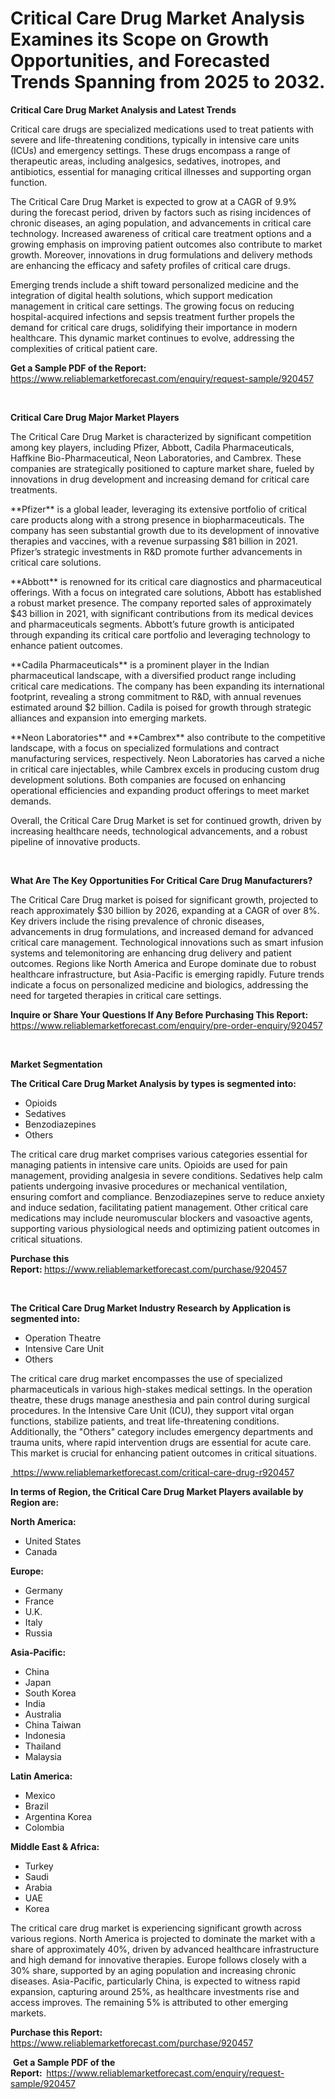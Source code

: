 <p><h1>Critical Care Drug Market Analysis Examines its Scope on Growth Opportunities, and Forecasted Trends Spanning from 2025 to 2032.</h1></p><p><strong>Critical Care Drug Market Analysis and Latest Trends</strong></p>
<p><p>Critical care drugs are specialized medications used to treat patients with severe and life-threatening conditions, typically in intensive care units (ICUs) and emergency settings. These drugs encompass a range of therapeutic areas, including analgesics, sedatives, inotropes, and antibiotics, essential for managing critical illnesses and supporting organ function.</p><p>The Critical Care Drug Market is expected to grow at a CAGR of 9.9% during the forecast period, driven by factors such as rising incidences of chronic diseases, an aging population, and advancements in critical care technology. Increased awareness of critical care treatment options and a growing emphasis on improving patient outcomes also contribute to market growth. Moreover, innovations in drug formulations and delivery methods are enhancing the efficacy and safety profiles of critical care drugs. </p><p>Emerging trends include a shift toward personalized medicine and the integration of digital health solutions, which support medication management in critical care settings. The growing focus on reducing hospital-acquired infections and sepsis treatment further propels the demand for critical care drugs, solidifying their importance in modern healthcare. This dynamic market continues to evolve, addressing the complexities of critical patient care.</p></p>
<p><strong>Get a Sample PDF of the Report:&nbsp;</strong> <a href="https://www.reliablemarketforecast.com/enquiry/request-sample/920457?utm_campaign=1899&utm_medium=2&utm_source=Github&utm_content=ia&utm_term=18042025&utm_id=critical-care-drug">https://www.reliablemarketforecast.com/enquiry/request-sample/920457</a></p>
<p>&nbsp;</p>
<p><strong>Critical Care Drug Major Market Players</strong></p>
<p><p>The Critical Care Drug Market is characterized by significant competition among key players, including Pfizer, Abbott, Cadila Pharmaceuticals, Haffkine Bio-Pharmaceutical, Neon Laboratories, and Cambrex. These companies are strategically positioned to capture market share, fueled by innovations in drug development and increasing demand for critical care treatments.</p><p>**Pfizer** is a global leader, leveraging its extensive portfolio of critical care products along with a strong presence in biopharmaceuticals. The company has seen substantial growth due to its development of innovative therapies and vaccines, with a revenue surpassing $81 billion in 2021. Pfizer’s strategic investments in R&D promote further advancements in critical care solutions.</p><p>**Abbott** is renowned for its critical care diagnostics and pharmaceutical offerings. With a focus on integrated care solutions, Abbott has established a robust market presence. The company reported sales of approximately $43 billion in 2021, with significant contributions from its medical devices and pharmaceuticals segments. Abbott’s future growth is anticipated through expanding its critical care portfolio and leveraging technology to enhance patient outcomes.</p><p>**Cadila Pharmaceuticals** is a prominent player in the Indian pharmaceutical landscape, with a diversified product range including critical care medications. The company has been expanding its international footprint, revealing a strong commitment to R&D, with annual revenues estimated around $2 billion. Cadila is poised for growth through strategic alliances and expansion into emerging markets.</p><p>**Neon Laboratories** and **Cambrex** also contribute to the competitive landscape, with a focus on specialized formulations and contract manufacturing services, respectively. Neon Laboratories has carved a niche in critical care injectables, while Cambrex excels in producing custom drug development solutions. Both companies are focused on enhancing operational efficiencies and expanding product offerings to meet market demands.</p><p>Overall, the Critical Care Drug Market is set for continued growth, driven by increasing healthcare needs, technological advancements, and a robust pipeline of innovative products.</p></p>
<p>&nbsp;</p>
<p><strong>What Are The Key Opportunities For Critical Care Drug Manufacturers?</strong></p>
<p><p>The Critical Care Drug market is poised for significant growth, projected to reach approximately $30 billion by 2026, expanding at a CAGR of over 8%. Key drivers include the rising prevalence of chronic diseases, advancements in drug formulations, and increased demand for advanced critical care management. Technological innovations such as smart infusion systems and telemonitoring are enhancing drug delivery and patient outcomes. Regions like North America and Europe dominate due to robust healthcare infrastructure, but Asia-Pacific is emerging rapidly. Future trends indicate a focus on personalized medicine and biologics, addressing the need for targeted therapies in critical care settings.</p></p>
<p><strong>Inquire or Share Your Questions If Any Before Purchasing This Report:</strong> <a href="https://www.reliablemarketforecast.com/enquiry/pre-order-enquiry/920457?utm_campaign=1899&utm_medium=2&utm_source=Github&utm_content=ia&utm_term=18042025&utm_id=critical-care-drug">https://www.reliablemarketforecast.com/enquiry/pre-order-enquiry/920457</a></p>
<p>&nbsp;</p>
<p><strong>Market Segmentation</strong></p>
<p><strong>The Critical Care Drug Market Analysis by types is segmented into:</strong></p>
<p><ul><li>Opioids</li><li>Sedatives</li><li>Benzodiazepines</li><li>Others</li></ul></p>
<p><p>The critical care drug market comprises various categories essential for managing patients in intensive care units. Opioids are used for pain management, providing analgesia in severe conditions. Sedatives help calm patients undergoing invasive procedures or mechanical ventilation, ensuring comfort and compliance. Benzodiazepines serve to reduce anxiety and induce sedation, facilitating patient management. Other critical care medications may include neuromuscular blockers and vasoactive agents, supporting various physiological needs and optimizing patient outcomes in critical situations.</p></p>
<p><strong>Purchase this Report:&nbsp;</strong><a href="https://www.reliablemarketforecast.com/purchase/920457?utm_campaign=1899&utm_medium=2&utm_source=Github&utm_content=ia&utm_term=18042025&utm_id=critical-care-drug">https://www.reliablemarketforecast.com/purchase/920457</a></p>
<p>&nbsp;</p>
<p><strong>The Critical Care Drug Market Industry Research by Application is segmented into:</strong></p>
<p><ul><li>Operation Theatre</li><li>Intensive Care Unit</li><li>Others</li></ul></p>
<p><p>The critical care drug market encompasses the use of specialized pharmaceuticals in various high-stakes medical settings. In the operation theatre, these drugs manage anesthesia and pain control during surgical procedures. In the Intensive Care Unit (ICU), they support vital organ functions, stabilize patients, and treat life-threatening conditions. Additionally, the "Others" category includes emergency departments and trauma units, where rapid intervention drugs are essential for acute care. This market is crucial for enhancing patient outcomes in critical situations.</p></p>
<p><a href="https://www.reliablemarketforecast.com/critical-care-drug-r920457?utm_campaign=1899&utm_medium=2&utm_source=Github&utm_content=ia&utm_term=18042025&utm_id=critical-care-drug">&nbsp;https://www.reliablemarketforecast.com/critical-care-drug-r920457</a></p>
<p><strong>In terms of Region, the Critical Care Drug Market Players available by Region are:</strong></p>
<p>
    <p> <strong> North America: </strong>
        <ul>
            <li>United States</li>
            <li>Canada</li>
        </ul>
        </p> 
    <p> <strong> Europe: </strong>
        <ul>
            <li>Germany</li>
            <li>France</li>
            <li>U.K.</li>
            <li>Italy</li>
            <li>Russia</li>
        </ul>
        </p> 
    <p> <strong> Asia-Pacific: </strong>
        <ul>
            <li>China</li>
            <li>Japan</li>
            <li>South Korea</li>
            <li>India</li>
            <li>Australia</li>
            <li>China Taiwan</li>
            <li>Indonesia</li>
            <li>Thailand</li>
            <li>Malaysia</li>
        </ul>
        </p> 
    <p> <strong> Latin America: </strong>
        <ul>
            <li>Mexico</li>
            <li>Brazil</li>
            <li>Argentina Korea</li>
            <li>Colombia</li>
        </ul>
        </p> 
    <p> <strong> Middle East & Africa: </strong>
        <ul>
            <li>Turkey</li>
            <li>Saudi</li>
            <li>Arabia</li>
            <li>UAE</li>
            <li>Korea</li>
        </ul>
    </p>
    </p>
<p><p>The critical care drug market is experiencing significant growth across various regions. North America is projected to dominate the market with a share of approximately 40%, driven by advanced healthcare infrastructure and high demand for innovative therapies. Europe follows closely with a 30% share, supported by an aging population and increasing chronic diseases. Asia-Pacific, particularly China, is expected to witness rapid expansion, capturing around 25%, as healthcare investments rise and access improves. The remaining 5% is attributed to other emerging markets.</p></p>
<p><strong>Purchase this Report: </strong><a href="https://www.reliablemarketforecast.com/purchase/920457?utm_campaign=1899&utm_medium=2&utm_source=Github&utm_content=ia&utm_term=18042025&utm_id=critical-care-drug">https://www.reliablemarketforecast.com/purchase/920457</a></p>
<p>&nbsp;<strong>Get a Sample PDF of the Report:&nbsp;&nbsp;</strong><a href="https://www.reliablemarketforecast.com/enquiry/request-sample/920457?utm_campaign=1899&utm_medium=2&utm_source=Github&utm_content=ia&utm_term=18042025&utm_id=critical-care-drug">https://www.reliablemarketforecast.com/enquiry/request-sample/920457</a></p>
<p><strong></strong></p>
<p><p></p><p></p><p></p></p>